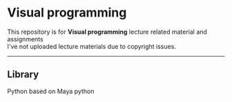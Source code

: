 # Visual programming

This repository is for **Visual programming** lecture related material and assignments  
I've not uploaded lecture materials due to copyright issues.  

---

## Library
Python based on Maya python  
